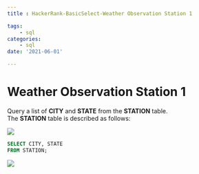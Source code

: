 ```yaml
---
title : HackerRank-BasicSelect-Weather Observation Station 1

tags:
    - sql
categories:
    - sql 
date: '2021-06-01'

---
```


# Weather Observation Station 1


Query a list of **CITY** and **STATE** from the **STATION** table.  
The **STATION** table is described as follows:

![](https://s3.amazonaws.com/hr-challenge-images/9336/1449345840-5f0a551030-Station.jpg)

```sql
SELECT CITY, STATE
FROM STATION;
```

![](https://i.imgur.com/6SB936x.png)

